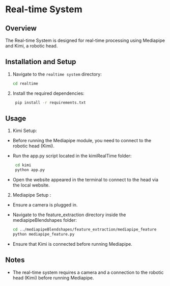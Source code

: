 # Real-time System

## Overview
The Real-time System is designed for real-time processing using Mediapipe and Kimi, a robotic head. 

## Installation and Setup
1. Navigate to the `realtime system` directory:
   ```bash
   cd realtime
    ```
2. Install the required dependencies:
   ```bash
    pip install -r requirements.txt
    ```

## Usage
1. Kimi Setup:
 * Before running the Mediapipe module, you need to connect to the robotic head (Kimi).
 * Run the app.py script located in the kimiRealTime folder:
    ```bash
     cd kimi
     python app.py
     ```

* Open the website appeared in the terminal to connect to the head via the local website.

2. Mediapipe Setup :
* Ensure a camera is plugged in.
* Navigate to the feature_extraction directory inside the mediapipeBlendshapes folder:

     ```bash
   cd ../mediapipeBlendshapes/feature_extraction/mediapipe_feature
     python mediapipe_feature.py
     ```
* Ensure that Kimi is connected before running Mediapipe.
 ## Notes
 * The real-time system requires a camera and a connection to the robotic head (Kimi) before running Mediapipe.

